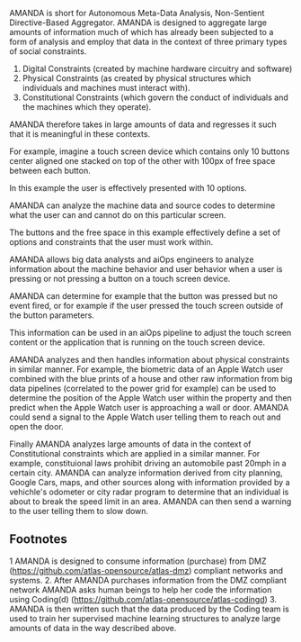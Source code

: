 AMANDA is short for Autonomous Meta-Data Analysis, Non-Sentient Directive-Based Aggregator. AMANDA is designed to aggregate large amounts of information 
much of which has already been subjected to a form of analysis and employ that data in the context of three primary types of social constraints.

1. Digital Constraints (created by machine hardware circuitry and software)
2. Physical Constraints (as created by physical structures which individuals and machines must interact with).
3. Constitutional Constraints (which govern the conduct of individuals and the machines which they operate).

AMANDA therefore takes in large amounts of data and regresses it such that it is meaningful in these contexts. 

For example, imagine a touch screen device which contains only 10 buttons center aligned one stacked on top of the other with 100px of free space 
between each button. 

In this example the user is effectively presented with 10 options.

AMANDA can analyze the machine data and source codes to determine what the user can and cannot do on this particular screen. 

The buttons and the free space in this example effectively define a set of options and constraints that the user must work within.

AMANDA allows big data analysts and aiOps engineers to analyze information about the machine behavior and user behavior 
when a user is pressing or not pressing a button on a touch screen device. 

AMANDA can determine for example that the button was pressed but no event fired, or for example if the user pressed the touch screen 
outside of the button parameters. 

This information can be used in an aiOps pipeline to adjust the touch screen content or the application that is running on the touch screen device. 

AMANDA analyzes and then handles information about physical constraints in similar manner. For example, the biometric data of an Apple Watch user combined 
with the blue prints of a house and other raw information from big data pipelines (correlated to the power grid for example) can be used to determine
the position of the Apple Watch user within the property and then predict when the Apple Watch user is approaching a wall or door. AMANDA could send a 
signal to the Apple Watch user telling them to reach out and open the door. 

Finally AMANDA analyzes large amounts of data in the context of Constitutional constraints which are applied in a similar manner. For example, constituional
laws prohibit driving an automobile past 20mph in a certain city. AMANDA can analyze information derived from city planning, Google Cars, maps, and other
sources along with information provided by a vehichle's odometer or city radar program to determine that an individual is about to break the speed limit 
in an area. AMANDA can then send a warning to the user telling them to slow down. 

Footnotes
--------
1 AMANDA is designed to consume information (purchase) from DMZ (https://github.com/atlas-opensource/atlas-dmz) compliant networks and systems. 
2. After AMANDA purchases information from the DMZ compliant network AMANDA asks human beings to help her code the information using Coding(d) (https://github.com/atlas-opensource/atlas-codingd)
3. AMANDA is then written such that the data produced by the Coding team is used to train her supervised machine learning structures to analyze 
large amounts of data in the way described above. 

